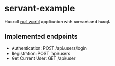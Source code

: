 # servant-example

Haskell [real world](https://gothinkster.github.io/realworld) application with servant and hasql.

## Implemented endpoints

* Authentication: POST /api/users/login
* Registration: POST /api/users
* Get Current User: GET /api/user
